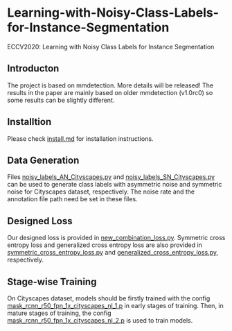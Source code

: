 # Learning-with-Noisy-Class-Labels-for-Instance-Segmentation
ECCV2020: Learning with Noisy Class Labels for Instance Segmentation

## Introducton

The project is based on mmdetection. More details will be released! The results in the paper are mainly based on older mmdetection (v1.0rc0) so some results can be slightly different.

## Installtion

Please check [install.md](docs/install.md) for installation instructions.

## Data Generation

Files [noisy_labels_AN_Cityscapes.py](/noisy_labels_AN_Cityscapes.py) and [noisy_labels_SN_Cityscapes.py](/noisy_labels_SN_Cityscapes.py) can be used to generate class labels with asymmetric noise and symmetric noise for Cityscapes dataset, respectively. The noise rate and the annotation file path need be set in these files. 

## Designed Loss

Our designed loss is provided in [new_combination_loss.py](/mmdet/models/losses/new_combination_loss.py). Symmetric cross entropy loss and generalized cross entropy loss are also provided in [symmetric_cross_entropy_loss.py](/mmdet/models/losses/symmetric_cross_entropy_loss.py) and [generalized_cross_entropy_loss.py](/mmdet/models/losses/generalized_cross_entropy_loss.py), respectively.

## Stage-wise Training

On Cityscapes dataset, models should be firstly trained with the config [mask_rcnn_r50_fpn_1x_cityscapes_nl_1.p](/configs/cityscapes/mask_rcnn_r50_fpn_1x_cityscapes_nl_1.py) in early stages of training. Then, in mature stages of training, the config [mask_rcnn_r50_fpn_1x_cityscapes_nl_2.p](mask_rcnn_r50_fpn_1x_cityscapes_nl_2.py) is used to train models.
